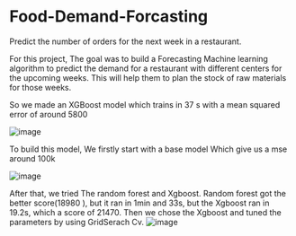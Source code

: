 # Food-Demand-Forcasting
Predict the number of orders for the next week in a restaurant.

For this project, The goal was to build a Forecasting Machine learning algorithm to predict the demand for a restaurant with different centers for the upcoming weeks. This will help them to plan the stock of raw materials for those weeks.

So we made an XGBoost model which trains in 37 s with a mean squared error of around 5800 

![image](https://user-images.githubusercontent.com/100147405/171496001-5c38be37-e1e6-417d-a73c-2ef20acdaa4a.png)

To build this model, We firstly start with a base model Which give us a mse around 100k 

![image](https://user-images.githubusercontent.com/100147405/171495921-a904cf48-280c-4a7c-adb1-69391c506420.png)

After that, we tried The random forest and Xgboost. Random forest got the better score(18980 ), but it ran in 1min and 33s, but the Xgboost ran in 19.2s, which a score of 21470. Then we chose the Xgboost and tuned the parameters by using GridSerach Cv.
![image](https://user-images.githubusercontent.com/100147405/171496080-046a25dc-3319-4525-a547-4ab1c023a2ba.png)

